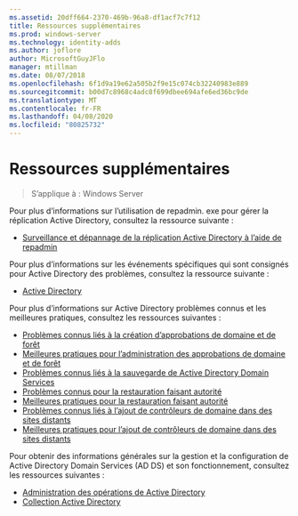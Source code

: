 ```yaml
---
ms.assetid: 20dff664-2370-469b-96a8-df1acf7c7f12
title: Ressources supplémentaires
ms.prod: windows-server
ms.technology: identity-adds
ms.author: joflore
author: MicrosoftGuyJFlo
manager: mtillman
ms.date: 08/07/2018
ms.openlocfilehash: 6f1d9a19e62a505b2f9e15c074cb32240983e889
ms.sourcegitcommit: b00d7c8968c4adc8f699dbee694afe6ed36bc9de
ms.translationtype: MT
ms.contentlocale: fr-FR
ms.lasthandoff: 04/08/2020
ms.locfileid: "80825732"
---
```

# <a name="additional-resources"></a>Ressources supplémentaires

>S’applique à : Windows Server

Pour plus d’informations sur l’utilisation de repadmin. exe pour gérer la réplication Active Directory, consultez la ressource suivante : 

- [Surveillance et dépannage de la réplication Active Directory à l’aide de repadmin](https://go.microsoft.com/fwlink/?LinkId=122830)

Pour plus d’informations sur les événements spécifiques qui sont consignés pour Active Directory des problèmes, consultez la ressource suivante :

- [Active Directory](https://go.microsoft.com/fwlink/?LinkId=122877)

Pour plus d’informations sur Active Directory problèmes connus et les meilleures pratiques, consultez les ressources suivantes :

- [Problèmes connus liés à la création d’approbations de domaine et de forêt](https://go.microsoft.com/fwlink/?LinkId=128784)
- [Meilleures pratiques pour l’administration des approbations de domaine et de forêt](https://go.microsoft.com/fwlink/?LinkId=128785)
- [Problèmes connus liés à la sauvegarde de Active Directory Domain Services](https://go.microsoft.com/fwlink/?LinkId=128793)
- [Problèmes connus pour la restauration faisant autorité](https://go.microsoft.com/fwlink/?LinkId=128788)
- [Meilleures pratiques pour la restauration faisant autorité](https://go.microsoft.com/fwlink/?LinkId=128791) 
- [Problèmes connus liés à l’ajout de contrôleurs de domaine dans des sites distants](https://go.microsoft.com/fwlink/?LinkId=128794)
- [Meilleures pratiques pour l’ajout de contrôleurs de domaine dans des sites distants](https://go.microsoft.com/fwlink/?LinkId=128796)

Pour obtenir des informations générales sur la gestion et la configuration de Active Directory Domain Services (AD DS) et son fonctionnement, consultez les ressources suivantes :

- [Administration des opérations de Active Directory](https://go.microsoft.com/fwlink/?LinkId=128798)
- [Collection Active Directory](https://go.microsoft.com/fwlink/?LinkId=34157)